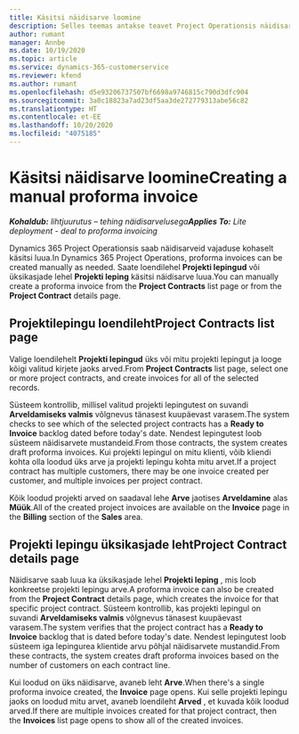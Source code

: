 ```yaml
---
title: Käsitsi näidisarve loomine
description: Selles teemas antakse teavet Project Operationsis näidisarvete käsitsi loomise kohta.
author: rumant
manager: Annbe
ms.date: 10/19/2020
ms.topic: article
ms.service: dynamics-365-customerservice
ms.reviewer: kfend
ms.author: rumant
ms.openlocfilehash: d5e93206737507bf6698a9746815c790d3dfc904
ms.sourcegitcommit: 3a0c18823a7ad23df5aa3de272779313abe56c82
ms.translationtype: HT
ms.contentlocale: et-EE
ms.lasthandoff: 10/20/2020
ms.locfileid: "4075185"
---
```

# <a name="creating-a-manual-proforma-invoice"></a><span data-ttu-id="db51d-103">Käsitsi näidisarve loomine</span><span class="sxs-lookup"><span data-stu-id="db51d-103">Creating a manual proforma invoice</span></span>

<span data-ttu-id="db51d-104">_**Kohaldub:** lihtjuurutus – tehing näidisarvelusega_</span><span class="sxs-lookup"><span data-stu-id="db51d-104">_**Applies To:** Lite deployment - deal to proforma invoicing_</span></span>

<span data-ttu-id="db51d-105">Dynamics 365 Project Operationsis saab näidisarveid vajaduse kohaselt käsitsi luua.</span><span class="sxs-lookup"><span data-stu-id="db51d-105">In Dynamics 365 Project Operations, proforma invoices can be created manually as needed.</span></span> <span data-ttu-id="db51d-106">Saate loendilehel **Projekti lepingud** või üksikasjade lehel **Projekti leping** käsitsi näidisarve luua.</span><span class="sxs-lookup"><span data-stu-id="db51d-106">You can manually create a proforma invoice from the **Project Contracts** list page or from the **Project Contract** details page.</span></span>

##  <a name="project-contracts-list-page"></a><span data-ttu-id="db51d-107">Projektilepingu loendileht</span><span class="sxs-lookup"><span data-stu-id="db51d-107">Project Contracts list page</span></span>

<span data-ttu-id="db51d-108">Valige loendilehelt **Projekti lepingud** üks või mitu projekti lepingut ja looge kõigi valitud kirjete jaoks arved.</span><span class="sxs-lookup"><span data-stu-id="db51d-108">From **Project Contracts** list page, select one or more project contracts, and create invoices for all of the selected records.</span></span>

<span data-ttu-id="db51d-109">Süsteem kontrollib, millisel valitud projekti lepingutest on suvandi **Arveldamiseks valmis** võlgnevus tänasest kuupäevast varasem.</span><span class="sxs-lookup"><span data-stu-id="db51d-109">The system checks to see which of the selected project contracts has a **Ready to Invoice** backlog  dated before today's date.</span></span> <span data-ttu-id="db51d-110">Nendest lepingutest loob süsteem näidisarvete mustandeid.</span><span class="sxs-lookup"><span data-stu-id="db51d-110">From those contracts, the system creates draft proforma invoices.</span></span> <span data-ttu-id="db51d-111">Kui projekti lepingul on mitu klienti, võib kliendi kohta olla loodud üks arve ja projekti lepingu kohta mitu arvet.</span><span class="sxs-lookup"><span data-stu-id="db51d-111">If a project contract has multiple customers, there may be one invoice created per customer, and multiple invoices per project contract.</span></span>

<span data-ttu-id="db51d-112">Kõik loodud projekti arved on saadaval lehe **Arve** jaotises **Arveldamine** alas **Müük**.</span><span class="sxs-lookup"><span data-stu-id="db51d-112">All of the created project invoices are available on the **Invoice** page in the **Billing** section of the **Sales** area.</span></span>

## <a name="project-contract-details-page"></a><span data-ttu-id="db51d-113">Projekti lepingu üksikasjade leht</span><span class="sxs-lookup"><span data-stu-id="db51d-113">Project Contract details page</span></span>

<span data-ttu-id="db51d-114">Näidisarve saab luua ka üksikasjade lehel **Projekti leping** , mis loob konkreetse projekti lepingu arve.</span><span class="sxs-lookup"><span data-stu-id="db51d-114">A proforma invoice can also be created from the **Project Contract** details page, which creates the invoice for that specific project contract.</span></span> <span data-ttu-id="db51d-115">Süsteem kontrollib, kas projekti lepingul on suvandi **Arveldamiseks valmis** võlgnevus tänasest kuupäevast varasem.</span><span class="sxs-lookup"><span data-stu-id="db51d-115">The system verifies that the project contract has a **Ready to Invoice** backlog that is dated before today's date.</span></span> <span data-ttu-id="db51d-116">Nendest lepingutest loob süsteem iga lepingurea klientide arvu põhjal näidisarvete mustandid.</span><span class="sxs-lookup"><span data-stu-id="db51d-116">From these contracts, the system creates draft proforma invoices based on the number of customers on each contract line.</span></span>

<span data-ttu-id="db51d-117">Kui loodud on üks näidisarve, avaneb leht **Arve**.</span><span class="sxs-lookup"><span data-stu-id="db51d-117">When there's a single proforma invoice created, the **Invoice** page opens.</span></span> <span data-ttu-id="db51d-118">Kui selle projekti lepingu jaoks on loodud mitu arvet, avaneb loendileht **Arved** , et kuvada kõik loodud arved.</span><span class="sxs-lookup"><span data-stu-id="db51d-118">If there are multiple invoices created for that project contract, then the **Invoices** list page opens to show all of the created invoices.</span></span>
